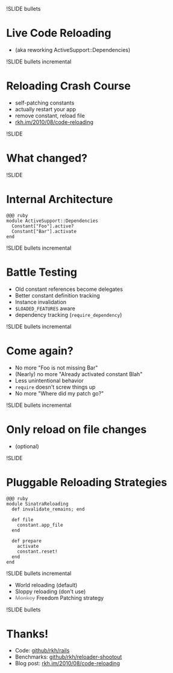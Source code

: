 !SLIDE bullets

# Live Code Reloading #

* (aka reworking ActiveSupport::Dependencies)

!SLIDE bullets incremental

# Reloading Crash Course #

* self-patching constants
* actually restart your app
* remove constant, reload file
* [rkh.im/2010/08/code-reloading](http://rkh.im/2010/08/code-reloading)

!SLIDE
# What changed? #

!SLIDE

# Internal Architecture #

    @@@ ruby
    module ActiveSupport::Dependencies
      Constant["Foo"].active?
      Constant["Bar"].activate
    end

!SLIDE bullets incremental

# Battle Testing #

* Old constant references become delegates
* Better constant definition tracking
* Instance invalidation
* `$LOADED_FEATURES` aware
* dependency tracking (`require_dependency`)

!SLIDE bullets incremental

# Come again? #

* No more "Foo is not missing Bar"
* (Nearly) no more "Already activated constant Blah"
* Less unintentional behavior
* `require` doesn't screw things up
* No more "Where did my patch go?"

!SLIDE bullets incremental
# Only reload on file changes #

* (optional)

!SLIDE
# Pluggable Reloading Strategies #

    @@@ ruby
    module SinatraReloading
      def invalidate_remains; end
      
      def file
        constant.app_file
      end
      
      def prepare
        activate
        constant.reset!
      end
    end

!SLIDE bullets incremental

* World reloading (default)
* Sloppy reloading (don't use)
* <s style="color: #888">Monkey</s> Freedom Patching strategy

!SLIDE bullets
# Thanks! #

* Code: [github/rkh/rails](http://github.com/rkh/rails)
* Benchmarks: [github/rkh/reloader-shootout](http://github.com/rkh/rails)
* Blog post: [rkh.im/2010/08/code-reloading](http://rkh.im/2010/08/code-reloading)